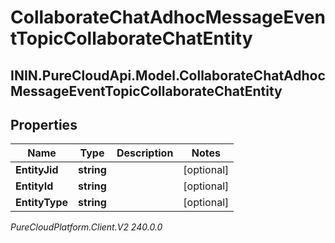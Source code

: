 # CollaborateChatAdhocMessageEventTopicCollaborateChatEntity

## ININ.PureCloudApi.Model.CollaborateChatAdhocMessageEventTopicCollaborateChatEntity

## Properties

|Name | Type | Description | Notes|
|------------ | ------------- | ------------- | -------------|
| **EntityJid** | **string** |  | [optional] |
| **EntityId** | **string** |  | [optional] |
| **EntityType** | **string** |  | [optional] |



_PureCloudPlatform.Client.V2 240.0.0_
